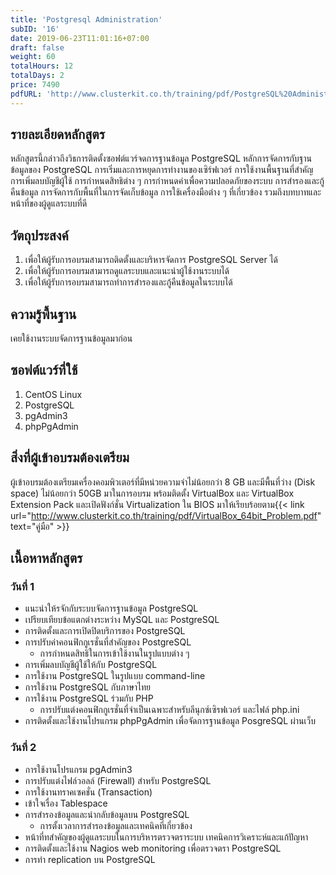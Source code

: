 ```yaml
---
title: 'Postgresql Administration'
subID: '16'
date: 2019-06-23T11:01:16+07:00
draft: false
weight: 60
totalHours: 12
totalDays: 2
price: 7490
pdfURL: 'http://www.clusterkit.co.th/training/pdf/PostgreSQL%20Administration.pdf'
---
```


## รายละเอียดหลักสูตร

หลักสูตรนี้กล่าวถึงวิธการติดตั้งซอฟต์แวร์จดการฐานข้อมูล PostgreSQL หลักการจัดการกับฐานข้อมูลของ PostgreSQL การเริ่มและการหยุดการทํางานของเซิร์ฟเวอร์ การใช้งานพื้นฐานที่สําคัญ การเพิ่มลบบัญชีผู้ใช้ การกําหนดสิทธิต่าง ๆ การกําหนดค่าเพื่อความปลอดภัยของระบบ การสํารองและกู้คืนข้อมูล การจัดการกับพื้นที่ในการจัดเก็บข้อมูล การใช้เครื่องมือต่าง ๆ ที่เกี่ยวข้อง รวมถึงบทบาทและหน้าที่ของผู้ดูแลระบบที่ดี

## วัตถุประสงค์

1. เพื่อให้ผู้รับการอบรมสามารถติดตั้งและบริหารจัดการ PostgreSQL Server ได้
2. เพื่อให้ผู้รับการอบรมสามารถดูแลระบบและแนะนําผู้ใช้งานระบบได้
3. เพื่อให้ผู้รับการอบรมสามารถทําการสํารองและกู้คืนข้อมูลในระบบได้

## ความรู้พื้นฐาน

เคยใช้งานระบบจัดการฐานข้อมูลมาก่อน

## ซอฟต์แวร์ที่ใช้

1. CentOS Linux
2. PostgreSQL
3. pgAdmin3
4. phpPgAdmin

## สิ่งที่ผู้เข้าอบรมต้องเตรียม

ผู้เข้าอบรมต้องเตรียมเครื่องคอมพิวเตอร์ที่มีหน่วยความจำไม่น้อยกว่า 8 GB และมีพื้นที่ว่าง (Disk space) ไม่น้อยกว่า 50GB มาในการอบรม พร้อมติดตั้ง VirtualBox และ VirtualBox Extension Pack และเปิดฟังก์ชั่น Virtualization ใน BIOS มาให้เรียบร้อยตาม{{< link url="http://www.clusterkit.co.th/training/pdf/VirtualBox_64bit_Problem.pdf" text="คู่มือ" >}}

## เนื้อหาหลักสูตร

### วันที่ 1

- แนะนําให้รจักกับระบบจัดการฐานข้อมูล PostgreSQL
- เปรียบเทียบข้อแตกต่างระหว่าง MySQL และ PostgreSQL
- การติดตั้งและการเปิดปิดบริการของ PostgreSQL
- การปรับค่าคอนฟิกกูเรชั่นที่สําคัญของ PostgreSQL
  - การกําหนดสิทธิในการเข้าใช้งานในรูปแบบต่าง ๆ
- การเพิ่มลบบัญชีผู้ใช้ให้กับ PostgreSQL
- การใช้งาน PostgreSQL ในรูปแบบ command-line
- การใช้งาน PostgreSQL กับภาษาไทย
- การใช้งาน PostgreSQL ร่วมกับ PHP
  - การปรับแต่งคอนฟิกกูเรชั่นที่จําเป็นเฉพาะสําหรับลีนุกซ์เซิรฟเวอร์ และไฟล์ php.ini
- การติดตั้งและใช้งานโปรแกรม phpPgAdmin เพื่อจัดการฐานข้อมูล PosgreSQL ผ่านเว็บ

### วันที่ 2

- การใช้งานโปรแกรม pgAdmin3
- การปรับแต่งไฟล์วอลล์ (Firewall) สําหรับ PostgreSQL
- การใช้งานทราคเซคชั่น (Transaction)
- เข้าใจเรื่อง Tablespace
- การสํารองข้อมูลและนํากลับข้อมูลบน PostgreSQL
  - การตั้งเวลาการสํารองข้อมูลและเทคนิคที่เกี่ยวข้อง
- หน้าที่ทสําคัญของผู้ดูแลระบบในการบริหารตรวจตราระบบ เทคนิคการวิเคราะห์และแก้ปัญหา
- การติดตั้งและใช้งาน Nagios web monitoring เพื่อตรวจตรา PostgreSQL
- การทํา replication บน PostgreSQL

